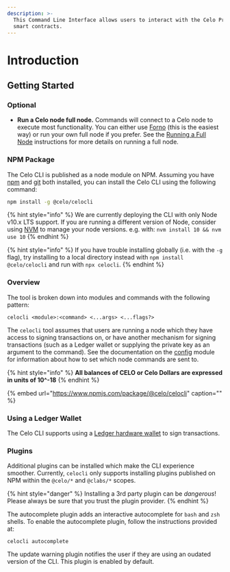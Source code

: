 ```yaml
---
description: >-
  This Command Line Interface allows users to interact with the Celo Protocol
  smart contracts.
---
```


# Introduction

## Getting Started

### **Optional**

- **Run a Celo node full node.** Commands will connect to a Celo node to execute most functionality. You can either use [Forno](/developer-guide/forno) (this is the easiest way) or run your own full node if you prefer. See the [Running a Full Node](/getting-started/mainnet/running-a-full-node-in-mainnet.md) instructions for more details on running a full node.

### NPM Package

The Celo CLI is published as a node module on NPM. Assuming you have [npm](https://www.npmjs.com/get-npm) and [git](https://git-scm.com/book/en/v2/Getting-Started-Installing-Git) both installed, you can install the Celo CLI using the following command:

```bash
npm install -g @celo/celocli
```

{% hint style="info" %}
We are currently deploying the CLI with only Node v10.x LTS support. If you are running a different version of Node, consider using [NVM](https://github.com/nvm-sh/nvm#installation-and-update) to manage your node versions. e.g. with: `nvm install 10 && nvm use 10`
{% endhint %}

{% hint style="info" %}
If you have trouble installing globally \(i.e. with the `-g` flag\), try installing to a local directory instead with `npm install @celo/celocli` and run with `npx celocli`.
{% endhint %}

### Overview

The tool is broken down into modules and commands with the following pattern:

```text
celocli <module>:<command> <...args> <...flags?>
```

The `celocli` tool assumes that users are running a node which they have access to signing transactions on, or have another mechanism for signing transactions (such as a Ledger wallet or supplying the private key as an argument to the command). See the documentation on the [config](/command-line-interface/config.md) module for information about how to set which node commands are sent to.

{% hint style="info" %}
**All balances of CELO or Celo Dollars are expressed in units of 10^-18**
{% endhint %}

{% embed url="https://www.npmjs.com/package/@celo/celocli" caption="" %}

### Using a Ledger Wallet

The Celo CLI supports using a [Ledger hardware wallet](/celo-holder-guide/ledger.md) to sign transactions.

### Plugins

Additional plugins can be installed which make the CLI experience smoother. Currently, `celocli` only supports installing plugins published on NPM within the `@celo/*` and `@clabs/*` scopes.

{% hint style="danger" %}
Installing a 3rd party plugin can be _dangerous_! Please always be sure that you trust the plugin provider.
{% endhint %}

The autocomplete plugin adds an interactive autocomplete for `bash` and `zsh` shells. To enable the autocomplete plugin, follow the instructions provided at:

```text
celocli autocomplete
```

The update warning plugin notifies the user if they are using an oudated version of the CLI. This plugin is enabled by default.

